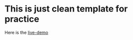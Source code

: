 # This is just clean template for practice

Here is the [live-demo](https://imichall.github.io/cleantemplate/)

